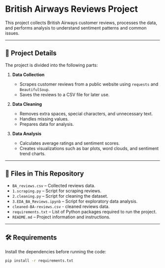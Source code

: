 # British Airways Reviews Project

This project collects British Airways customer reviews, processes the data, and performs analysis to understand sentiment patterns and common issues.

---

## 📌 Project Details
The project is divided into the following parts:

1. **Data Collection**
   - Scrapes customer reviews from a public website using `requests` and `BeautifulSoup`.
   - Saves the reviews to a CSV file for later use.

2. **Data Cleaning**
   - Removes extra spaces, special characters, and unnecessary text.
   - Handles missing values.
   - Prepares data for analysis.

3. **Data Analysis**
   - Calculates average ratings and sentiment scores.
   - Creates visualizations such as bar plots, word clouds, and sentiment trend charts.

---


## 📂 Files in This Repository
- `BA_reviews.csv` – Collected reviews data.
- `1.scraping.py` – Script for scraping reviews.
- `2.cleaning.py` – Script for cleaning the dataset.
- `3.EDA_BA_Reviews.ipynb` – Script for exploratory data analysis.
- `cleaned-BA-reviews.csv` - cleaned reviews data.
- `requirements.txt` – List of Python packages required to run the project.
- `README.md` – Project information and instructions.
---

## 🛠 Requirements
Install the dependencies before running the code:

```bash
pip install -r requirements.txt
